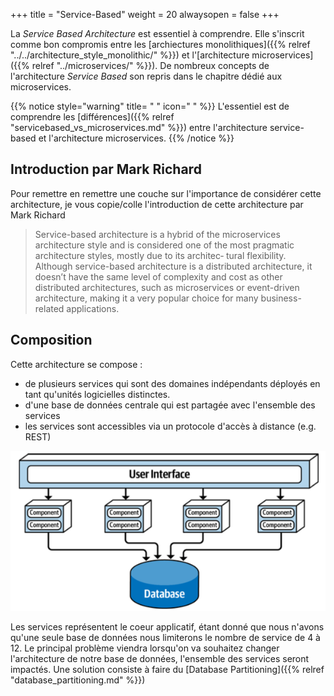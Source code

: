 +++
title = "Service-Based"
weight = 20
alwaysopen = false
+++

La *Service Based Architecture* est essentiel à comprendre. Elle s'inscrit comme bon compromis entre les [archiectures monolithiques]({{% relref "../../architecture_style_monolithic/" %}}) et l'[architecture microservices]({{% relref "../microservices/" %}}). De nombreux concepts de l'architecture *Service Based* son repris dans le chapitre dédié aux microservices. 

{{% notice style="warning" title= " " icon=" " %}}
L'essentiel est de comprendre les [différences]({{% relref "servicebased_vs_microservices.md" %}}) entre l'architecture service-based et l'architecture microservices.
{{% /notice %}} 

## Introduction par Mark Richard
Pour remettre en remettre une couche sur l'importance de considérer cette architecture, je vous copie/colle l'introduction de cette architecture par Mark Richard
> Service-based architecture is a hybrid of the microservices architecture style and is considered one of the most pragmatic architecture styles, mostly due to its architec‐ tural flexibility. Although service-based architecture is a distributed architecture, it doesn’t have the same level of complexity and cost as other distributed architectures, such as microservices or event-driven architecture, making it a very popular choice for many business-related applications.

## Composition
Cette architecture se compose :
- de plusieurs services qui sont des domaines indépendants déployés en tant qu'unités logicielles distinctes.
- d'une base de données centrale qui est partagée avec l'ensemble des services
- les services sont accessibles via un protocole d'accès à distance (e.g. REST)

![Service Based Architecture](images/servicebased.png)

Les services représentent le coeur applicatif, étant donné que nous n'avons qu'une seule base de données nous limiterons le nombre de service de 4 à 12. Le principal problème viendra lorsqu'on va souhaitez changer l'architecture de notre base de données, l'ensemble des services seront impactés. Une solution consiste à faire du [Database Partitioning]({{% relref "database_partitioning.md" %}})